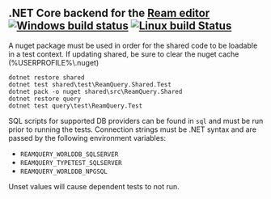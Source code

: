 ## .NET Core backend for the [Ream editor](https://github.com/stofte/ream-editor) [![Windows build status](https://ci.appveyor.com/api/projects/status/7p2pha3iiaomihr4?svg=true)](https://ci.appveyor.com/project/stofte/ream-query) [![Linux build Status](https://travis-ci.org/stofte/ream-query.svg?branch=master)](https://travis-ci.org/stofte/ream-query)

A nuget package must be used in order for the shared code to be loadable in a test context.
If updating shared, be sure to clear the nuget cache (%USERPROFILE%\\.nuget)

```
dotnet restore shared
dotnet test shared\test\ReamQuery.Shared.Test
dotnet pack -o nuget shared\src\ReamQuery.Shared
dotnet restore query
dotnet test query\test\ReamQuery.Test
```

SQL scripts for supported DB providers can be found in `sql` and must be run prior to running the tests.
Connection strings must be .NET syntax and are passed by the following environment variables:

 - `REAMQUERY_WORLDDB_SQLSERVER`
 - `REAMQUERY_TYPETEST_SQLSERVER`
 - `REAMQUERY_WORLDDB_NPGSQL`

Unset values will cause dependent tests to not run.
